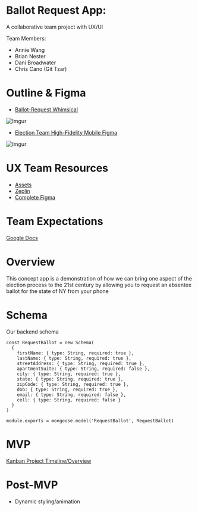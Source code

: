 # Ballot Request App:
A collaborative team project with UX/UI

Team Members:

- Annie Wang
- Brian Nester
- Dani Broadwater
- Chris Cano (Git Tzar)

# Outline & Figma

- [Ballot-Request Whimsical](https://whimsical.com/5hp8zvk6E1jwmU3gSpYndv)

![Imgur](https://i.imgur.com/kofWAQP.png)

- [Election Team High-Fidelity Mobile Figma](https://www.figma.com/file/uI6hwQTjMUy0VTsEojnrGT/Elections-Team-Copy?node-id=99%3A137)

![Imgur](https://i.imgur.com/WZAmX5C.png)


# UX Team Resources

- [Assets](https://drive.google.com/drive/folders/1BjxuwwJl_1vnPyIMUVP1PaX4ptEjFxRn?usp=sharing)
- [Zeplin](https://scene.zeplin.io/project/5f806a04a6f04374b3fc28d6)
- [Complete Figma](https://www.figma.com/file/2ZIcvEJAQ08cZWwx8uYdIu/Elections-Team?node-id=99%3A137)


# Team Expectations

[Google Docs](https://docs.google.com/document/d/1MCu87NczJqWrbCnXlhNCebWg2PJXXtUMn8x4R68w30c/edit?usp=sharing)

# Overview

This concept app is a demonstration of how we can bring one aspect of the election process to the 21st century by allowing you to request an absentee ballot for the state of NY from your phone 

# Schema

Our backend schema
```
const RequestBallot = new Schema(
  {
    firstName: { type: String, required: true },
    lastName: { type: String, required: true },
    streetAddress: { type: String, required: true },
    apartmentSuite: { type: String, required: false },
    city: { type: String, required: true },
    state: { type: String, required: true },
    zipCode: { type: String, required: true },
    dob: { type: String, required: true },
    email: { type: String, required: false },
    cell: { type: String, required: false }
  }
)

module.exports = mongoose.model('RequestBallot', RequestBallot)
```

# MVP

[Kanban Project Timeline/Overview](https://github.com/ccano2011/election-app/projects/1)

# Post-MVP

- Dynamic styling/animation